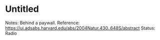 # Untitled

Notes: Behind a paywall. 
Reference: https://ui.adsabs.harvard.edu/abs/2004Natur.430..648S/abstract
Status: Radio